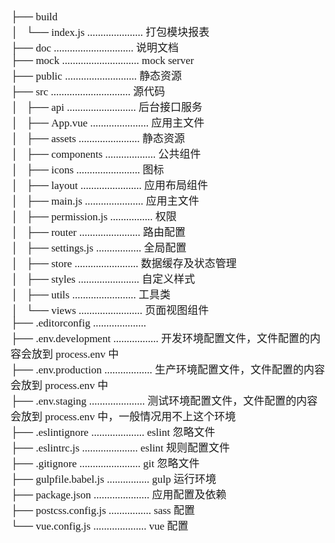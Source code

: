 <span  style="font-family: Simsun,serif; font-size: 17px; ">

├── build  
│   └── index.js ..................... 打包模块报表    
├── doc .............................. 说明文档    
├── mock ............................. mock server    
├── public ........................... 静态资源     
├── src .............................. 源代码  
│   ├── api .......................... 后台接口服务  
│   ├── App.vue ...................... 应用主文件  
│   ├── assets ....................... 静态资源  
│   ├── components ................... 公共组件  
│   ├── icons ........................ 图标  
│   ├── layout ....................... 应用布局组件  
│   ├── main.js ...................... 应用主文件  
│   ├── permission.js ................ 权限  
│   ├── router ....................... 路由配置  
│   ├── settings.js  ................. 全局配置  
│   ├── store ........................ 数据缓存及状态管理  
│   ├── styles ....................... 自定义样式  
│   ├── utils ........................ 工具类  
│   └── views ........................ 页面视图组件  
├── .editorconfig ....................   
├── .env.development ................. 开发环境配置文件，文件配置的内容会放到 process.env 中   
├── .env.production .................. 生产环境配置文件，文件配置的内容会放到 process.env 中  
├── .env.staging ..................... 测试环境配置文件，文件配置的内容会放到 process.env 中，一般情况用不上这个环境  
├── .eslintignore .................... eslint 忽略文件  
├── .eslintrc.js ..................... eslint 规则配置文件  
├── .gitignore ....................... git 忽略文件  
├── gulpfile.babel.js ................ gulp 运行环境  
├── package.json ..................... 应用配置及依赖  
├── postcss.config.js ................ sass 配置  
└── vue.config.js .................... vue 配置  

</span>